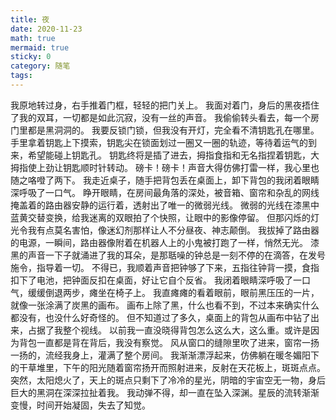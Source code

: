 ```yaml
---
title: 夜
date: 2020-11-23
math: true
mermaid: true
sticky: 0
category: 随笔
tags:
---
```


我原地转过身，右手推着门框，轻轻的把门关上。
我面对着门，身后的黑夜捂住了我的双耳，一切都是如此沉寂，没有一丝的声音。
我偷偷转头看去，每一个房门里都是黑洞洞的。
我要反锁门锁，但我没有开灯，完全看不清钥匙孔在哪里。
手里拿着钥匙上下摸索，钥匙尖在锁面划过一圈又一圈的轨迹，等待着运气的到来，希望能碰上钥匙孔。
钥匙终将是插了进去，拇指食指和无名指捏着钥匙，大拇指使上劲让钥匙顺时针转动。
磅卡！磅卡！声音大得仿佛打雷一样，我心里也随之咯噔了两下。
我走近桌子，随手把背包丢在桌面上，卸下背包的我闭着眼睛深呼吸了一口气。
睁开眼睛，在房间最角落的深处，被音箱、窗帘和杂乱的网线掩盖着的路由器安静的运行着，透射出了唯一的微弱光线。
微弱的光线在漆黑中蓝黄交替变换，给我迷离的双眼拍了个快照，让眼中的影像停留。
但那闪烁的灯光令我有点莫名害怕，像迷幻剂那样让人不分昼夜、神志颠倒。
我拔掉了路由器的电源，一瞬间，路由器像附着在机器人上的小鬼被打跑了一样，悄然无光。
漆黑的声音一下子就涌进了我的耳朵，是那聒噪的钟总是一刻不停的在滴答，在发号施令，指导着一切。
不得已，我顺着声音把钟够了下来，五指往钟背一摸，食指扣下了电池，把钟面反扣在桌面，好让它自个反省。
我闭着眼睛深呼吸了一口气，缓缓倒退两步，瘫坐在椅子上。
我直瘫瘫的看着眼前，眼前黑压压的一片，就像一张涂满了炭黑的画布。
画布上除了黑，什么也看不到，不过本来确实什么都没有，也没什么好奇怪的。
但不知道过了多久，桌面上的背包从画布中钻了出来，占据了我整个视线。
以前我一直没晓得背包怎么这么大，这么重。或许是因为背包一直都是背在背后，我没有察觉。
风从窗口的缝隙里吹了进来，窗帘一扬一扬的，流经我身上，灌满了整个房间。
我渐渐漂浮起来，仿佛躺在暖冬媚阳下的干草堆里，下午的阳光随着窗帘扬开而照射进来，反射在天花板上，斑斑点点。
突然，太阳熄火了，天上的斑点只剩下了冷冷的星光，阴暗的宇宙空无一物，身后巨大的黑洞在深深拉扯着我。
我动弹不得，却一直在坠入深渊。星辰的流转渐渐变慢，时间开始凝固，失去了知觉。